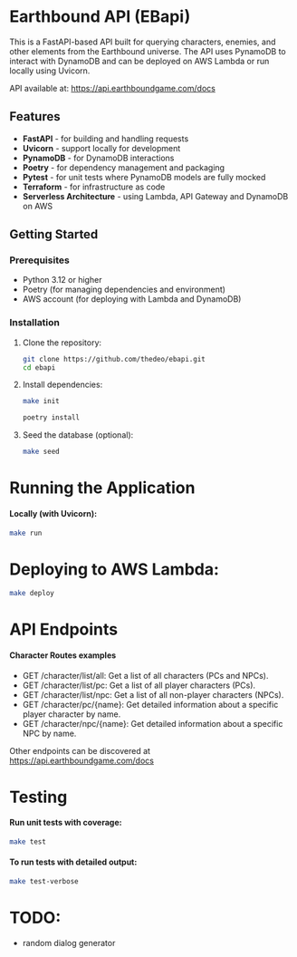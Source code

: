 # Earthbound API (EBapi)

This is a FastAPI-based API built for querying characters, enemies, and other elements from the Earthbound universe. The API uses PynamoDB to interact with DynamoDB and can be deployed on AWS Lambda or run locally using Uvicorn.

API available at: https://api.earthboundgame.com/docs

## Features

- **FastAPI** - for building and handling requests
- **Uvicorn** - support locally for development
- **PynamoDB** - for DynamoDB interactions
- **Poetry** - for dependency management and packaging
- **Pytest** - for unit tests where PynamoDB models are fully mocked
- **Terraform** - for infrastructure as code
- **Serverless Architecture** - using Lambda, API Gateway and DynamoDB on AWS

## Getting Started

### Prerequisites

- Python 3.12 or higher
- Poetry (for managing dependencies and environment)
- AWS account (for deploying with Lambda and DynamoDB)

### Installation

1. Clone the repository:

    ```bash
    git clone https://github.com/thedeo/ebapi.git
    cd ebapi
    ```

2. Install dependencies:

    ```bash
    make init
    ```

    ```bash
    poetry install
    ```

3. Seed the database (optional):

    ```bash
    make seed
    ```

# Running the Application
#### Locally (with Uvicorn):
```bash
make run
```

# Deploying to AWS Lambda:
```bash
make deploy
```

# API Endpoints
#### Character Routes examples
- GET /character/list/all: Get a list of all characters (PCs and NPCs).
- GET /character/list/pc: Get a list of all player characters (PCs).
- GET /character/list/npc: Get a list of all non-player characters (NPCs).
- GET /character/pc/{name}: Get detailed information about a specific player character by name.
- GET /character/npc/{name}: Get detailed information about a specific NPC by name.

Other endpoints can be discovered at https://api.earthboundgame.com/docs


# Testing
#### Run unit tests with coverage:
```bash
make test
```
#### To run tests with detailed output:
```bash
make test-verbose
```

# TODO:
- random dialog generator